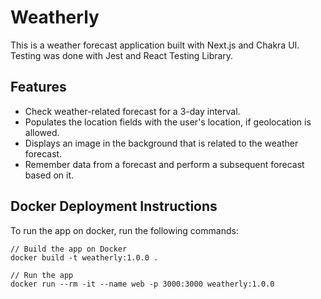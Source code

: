 # Weatherly

This is a weather forecast application built with Next.js and Chakra UI. Testing was done with Jest and React Testing Library.


## Features

* Check weather-related forecast for a 3-day interval.
* Populates the location fields with the user's location, if geolocation is allowed.
* Displays an image in the background that is related to the weather forecast.
* Remember data from a forecast and perform a subsequent forecast based on it.


## Docker Deployment Instructions

To run the app on docker, run the following commands:

```
// Build the app on Docker
docker build -t weatherly:1.0.0 .

// Run the app
docker run --rm -it --name web -p 3000:3000 weatherly:1.0.0

```